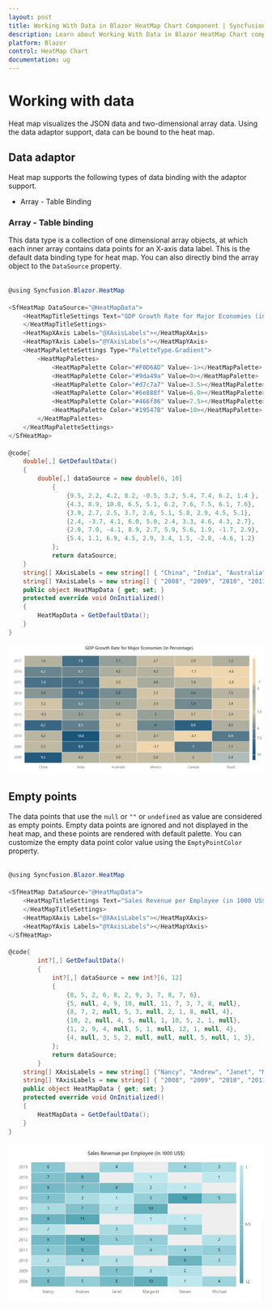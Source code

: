 ```yaml
---
layout: post
title: Working With Data in Blazor HeatMap Chart Component | Syncfusion 
description: Learn about Working With Data in Blazor HeatMap Chart component of Syncfusion, and more details.
platform: Blazor
control: HeatMap Chart
documentation: ug
---
```


# Working with data

Heat map visualizes the JSON data and two-dimensional array data. Using the data adaptor support, data can be bound to the heat map.

## Data adaptor

Heat map supports the following types of data binding with the adaptor support.

* Array - Table Binding

### Array - Table binding

This data type is a collection of one dimensional array objects, at which each inner array contains data points for an X-axis data label. This is the default data binding type for heat map. You can also directly bind the array object to the `DataSource` property.

```csharp

@using Syncfusion.Blazor.HeatMap

<SfHeatMap DataSource="@HeatMapData">
    <HeatMapTitleSettings Text="GDP Growth Rate for Major Economies (in Percentage)">
    </HeatMapTitleSettings>
    <HeatMapXAxis Labels="@XAxisLabels"></HeatMapXAxis>
    <HeatMapYAxis Labels="@YAxisLabels"></HeatMapYAxis>
    <HeatMapPaletteSettings Type="PaletteType.Gradient">
        <HeatMapPalettes>
            <HeatMapPalette Color="#F0D6AD" Value=-1></HeatMapPalette>
            <HeatMapPalette Color="#9da49a" Value=0></HeatMapPalette>
            <HeatMapPalette Color="#d7c7a7" Value=3.5></HeatMapPalette>
            <HeatMapPalette Color="#6e888f" Value=6.0></HeatMapPalette>
            <HeatMapPalette Color="#466f86" Value=7.5></HeatMapPalette>
            <HeatMapPalette Color="#19547B" Value=10></HeatMapPalette>
        </HeatMapPalettes>
    </HeatMapPaletteSettings>
</SfHeatMap>

@code{
    double[,] GetDefaultData()
    {
        double[,] dataSource = new double[6, 10]
            {
                {9.5, 2.2, 4.2, 8.2, -0.5, 3.2, 5.4, 7.4, 6.2, 1.4 },
                {4.3, 8.9, 10.8, 6.5, 5.1, 6.2, 7.6, 7.5, 6.1, 7.6},
                {3.9, 2.7, 2.5, 3.7, 2.6, 5.1, 5.8, 2.9, 4.5, 5.1},
                {2.4, -3.7, 4.1, 6.0, 5.0, 2.4, 3.3, 4.6, 4.3, 2.7},
                {2.0, 7.0, -4.1, 8.9, 2.7, 5.9, 5.6, 1.9, -1.7, 2.9},
                {5.4, 1.1, 6.9, 4.5, 2.9, 3.4, 1.5, -2.8, -4.6, 1.2}
            };
            return dataSource;
    }
    string[] XAxisLabels = new string[] { "China", "India", "Australia", "Mexico", "Canada", "Brazil" };
    string[] YAxisLabels = new string[] { "2008", "2009", "2010", "2011", "2012", "2013", "2014", "2015", "2016", "2017" };
    public object HeatMapData { get; set; }
    protected override void OnInitialized()
    {
        HeatMapData = GetDefaultData();
    }
}

```

![Heatmap Sample](images/data/ArrayTabel.png)

## Empty points

The data points that use the `null` or `""` or `undefined` as value are considered as empty points. Empty data points are ignored and not displayed in the heat map, and these points are rendered with default palette. You can customize the empty data point color value using the `EmptyPointColor` property.

```csharp

@using Syncfusion.Blazor.HeatMap

<SfHeatMap DataSource="@HeatMapData">
    <HeatMapTitleSettings Text="Sales Revenue per Employee (in 1000 US$)">
    </HeatMapTitleSettings>
    <HeatMapXAxis Labels="@XAxisLabels"></HeatMapXAxis>
    <HeatMapYAxis Labels="@YAxisLabels"></HeatMapYAxis>
</SfHeatMap>

@code{
        int?[,] GetDefaultData()
        {
            int?[,] dataSource = new int?[6, 12]
            {
                {8, 5, 2, 6, 8, 2, 9, 3, 7, 8, 7, 6},
                {5, null, 4, 9, 10, null, 11, 7, 3, 7, 8, null},
                {8, 7, 2, null, 5, 3, null, 2, 1, 8, null, 4},
                {10, 2, null, 4, 5, null, 1, 10, 5, 2, 1, null},
                {1, 2, 9, 4, null, 5, 1, null, 12, 1, null, 4},
                {4, null, 3, 5, 2, null, null, null, 5, null, 1, 3},
            };
            return dataSource;
        }
    string[] XAxisLabels = new string[] {"Nancy", "Andrew", "Janet", "Margaret", "Steven", "Michael", "Robert","Laura", "Anne", "Paul", "Karin", "Mario" };
    string[] YAxisLabels = new string[] { "2008", "2009", "2010", "2011", "2012", "2013", "2014", "2015", "2016", "2017", "2018", "2019" };
    public object HeatMapData { get; set; }
    protected override void OnInitialized()
    {
        HeatMapData = GetDefaultData();
    }
}


```

![Heatmap Sample](images/data/empty.gif)